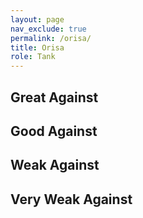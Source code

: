 ```yaml
---
layout: page
nav_exclude: true
permalink: /orisa/
title: Orisa
role: Tank
---
```

## Great Against

## Good Against

## Weak Against

## Very Weak Against